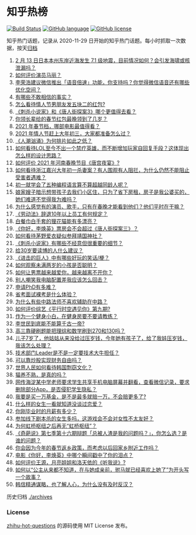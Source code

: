 # 知乎热榜
[![Build Status](https://github.com/ToWeLong/zhihu-hot-questions/workflows/CI/badge.svg)](https://github.com/ToWeLong/zhihu-hot-questions/actions)
[![GitHub language](https://img.shields.io/badge/language-golang-orange.svg)](https://golang.org/)
[![GitHub license](https://img.shields.io/github/license/ToWeLong/zhihu-hot-questions)](https://github.com/ToWeLong/zhihu-hot-questions/blob/main/LICENSE)

知乎热门话题，记录从 2020-11-29 日开始的知乎热门话题。每小时抓取一次数据，按天[归档](./archives)

<!-- BEGIN -->

1. [2 月 13 日日本本州东岸近海发生 7.1 级地震，目前情况如何？会引发海啸或核泄漏吗？](https://www.zhihu.com/question/444280313)
1. [如何评价演员马丽？](https://www.zhihu.com/question/309579879)
1. [李荣浩建议微信推出「语音倍速」功能，你支持吗？你觉得微信语音还有哪些优化空间？](https://www.zhihu.com/question/444270906)
1. [有哪些不敢相信的事实？](https://www.zhihu.com/question/305784560)
1. [怎么看待情人节男朋友发五块二的红包?](https://www.zhihu.com/question/396130656)
1. [《刺杀小说家》和《唐人街探案3》哪个更值得去看？](https://www.zhihu.com/question/441790634)
1. [你领长辈给的春节红包最晚领到了几岁？](https://www.zhihu.com/question/267188179)
1. [2021 年春节档，哪部电影最值得看？](https://www.zhihu.com/question/444058139)
1. [2021 年情人节赶上大年初三，大家都准备怎么过？](https://www.zhihu.com/question/439996279)
1. [《人潮汹涌》为何排片如此之低？](https://www.zhihu.com/question/444140357)
1. [如何看待LOL至今不出一个禁疗英雄，而不断增加玩家自回复手段？这体现出怎么样的设计思路？](https://www.zhihu.com/question/438849890)
1. [如何评价 2021 年河南春晚节目《唐宫夜宴》?](https://www.zhihu.com/question/444083597)
1. [如何看待浙江嘉兴大年初一杀妻案？有人围观有人阻拦，为什么仍然不能阻止受害者遇难？](https://www.zhihu.com/question/444115646)
1. [初一就学会了五种编程语言算不算超越同龄人呢？](https://www.zhihu.com/question/443809216)
1. [娘家嫂子暗示想带孩子去我们小区住，只为了省下房租，房子是我公婆买的，她们难道不觉得我为难吗？](https://www.zhihu.com/question/435567727)
1. [为什么感觉有的演员、歌手，只有在春晚才能看到他们？他们平时在干嘛？](https://www.zhihu.com/question/444006435)
1. [《劳动法》辞退10年以上员工有何规定？](https://www.zhihu.com/question/402682684)
1. [白餐巾白手套的狸花猫能有多漂亮？](https://www.zhihu.com/question/442501356)
1. [《你好，李焕英》票房会不会超过《唐人街探案三》？](https://www.zhihu.com/question/439176115)
1. [如何看待茅野爱衣疑似参拜靖国神社？](https://www.zhihu.com/question/444206340)
1. [《刺杀小说家》有哪些不经意但很重要的细节？](https://www.zhihu.com/question/444041308)
1. [给30岁要读博的人什么建议？](https://www.zhihu.com/question/321599275)
1. [《进击的巨人》中有哪些好玩的笑话/梗？](https://www.zhihu.com/question/443931405)
1. [如何观察未满两岁的小孩是否聪明？](https://www.zhihu.com/question/434932545)
1. [如何让男票越来越爱你，越来越离不开你？](https://www.zhihu.com/question/34373345)
1. [别人嘲笑我电脑配置差我应该怎么回击？](https://www.zhihu.com/question/443981011)
1. [申请PhD有多难？](https://www.zhihu.com/question/432380467)
1. [省考面试裸考是什么体验？](https://www.zhihu.com/question/426166570)
1. [为什么有些中路法师不喜欢辅助在中路？](https://www.zhihu.com/question/442243528)
1. [如何评价综艺《平行时空遇见你》第九期?](https://www.zhihu.com/question/444250827)
1. [作为一个健身小白，在健身房要不要请教练？](https://www.zhihu.com/question/438903608)
1. [李世民到底能不能算千古一帝?](https://www.zhihu.com/question/443079891)
1. [高三靠硬刷题能把理综和数学刷到270和130吗？](https://www.zhihu.com/question/36834794)
1. [儿子7岁了，他姑姑从来没给过压岁钱，今年她有孩子了，给了我娃压岁钱，我该怎么处理？](https://www.zhihu.com/question/367936343)
1. [技术部门Leader是不是一定要技术大牛担任？](https://www.zhihu.com/question/377457299)
1. [可以靠炒股实现财务自由吗？](https://www.zhihu.com/question/443848749)
1. [世界人民如何看待韩国剽窃文化？](https://www.zhihu.com/question/267791138)
1. [猫养不熟，是真的吗？](https://www.zhihu.com/question/436007843)
1. [网传海淀某中学老师要求学生共享手机电脑屏幕并翻看，查看微信记录，要求删除部分App，是否侵犯学生隐私？](https://www.zhihu.com/question/444116899)
1. [我要是买一万基金，是不是最多就赔一万，不会赔更多了?](https://www.zhihu.com/question/443436674)
1. [什么样的女生一看就知道没谈过恋爱？](https://www.zhihu.com/question/41251486)
1. [你刚毕业时的月薪有多少？](https://www.zhihu.com/question/376954099)
1. [参加线下剧本杀的女生多吗，这游戏会不会对女性不太友好？](https://www.zhihu.com/question/427716899)
1. [为何虹桥枢纽之后再无“虹桥枢纽”？](https://www.zhihu.com/question/51229640)
1. [《奇葩说》第七季第十六期辩题「总被人渣是我的问题吗？」，你怎么选？是谁的问题？](https://www.zhihu.com/question/444210166)
1. [你会因为今年的春节返乡政策，而考虑以后回家乡附近工作吗？](https://www.zhihu.com/question/440519708)
1. [电影《你好，李焕英》中哪个瞬间戳中了你的泪点？](https://www.zhihu.com/question/444218246)
1. [如何评价王源，月亮姐姐和洛天依的《听我说》?](https://www.zhihu.com/question/443997678)
1. [如何以“公主从来都不知道，在与她成亲前，驸马就已经喜欢上她了”为开头写一个故事？](https://www.zhihu.com/question/409948993)
1. [韩信精通谋略，也了解人心，为什么没有及时反汉？](https://www.zhihu.com/question/442593652)

<!-- END -->

历史归档 [./archives](./archives)


### License
[zhihu-hot-questions](https://github.com/towelong/zhihu-hot-questions) 的源码使用 MIT License 发布。